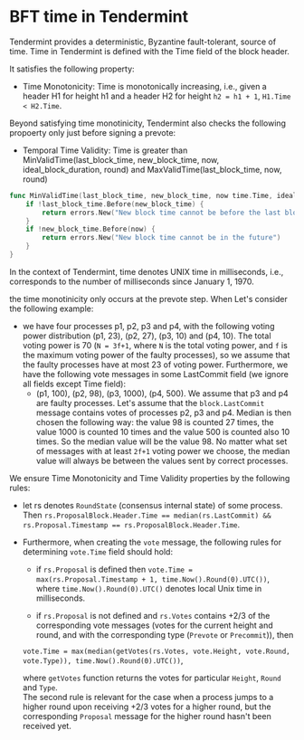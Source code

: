 # BFT time in Tendermint 

Tendermint provides a deterministic, Byzantine fault-tolerant, source of time. 
Time in Tendermint is defined with the Time field of the block header. 

It satisfies the following property:

- Time Monotonicity: Time is monotonically increasing, i.e., given 
a header H1 for height h1 and a header H2 for height `h2 = h1 + 1`, `H1.Time < H2.Time`. 

Beyond satisfying time monotinicity, Tendermint also checks the following
propoerty only just before signing a prevote:

- Temporal Time Validity: Time is greater than MinValidTime(last_block_time,
  new_block_time, now, ideal_block_duration, round) and MaxValidTime(last_block_time, now, round)

```go
func MinValidTime(last_block_time, new_block_time, now time.Time, ideal_block_duration time.Duration, round int) error {
	if !last_block_time.Before(new_block_time) {
		return errors.New("New block time cannot be before the last block time")
	}
	if !new_block_time.Before(now) {
		return errors.New("New block time cannot be in the future")
	}
}
```

In the context of Tendermint, time denotes UNIX time in milliseconds, i.e.,
corresponds to the number of milliseconds since January 1, 1970.




the time monotinicity only occurs at the prevote step.  When 
Let's consider the following example:
 - we have four processes p1, p2, p3 and p4, with the following voting power distribution (p1, 23), (p2, 27), (p3, 10)
and (p4, 10). The total voting power is 70 (`N = 3f+1`, where `N` is the total voting power, and `f` is the maximum voting 
power of the faulty processes), so we assume that the faulty processes have at most 23 of voting power. 
Furthermore, we have the following vote messages in some LastCommit field (we ignore all fields except Time field): 
      - (p1, 100), (p2, 98), (p3, 1000), (p4, 500). We assume that p3 and p4 are faulty processes. Let's assume that the 
      `block.LastCommit` message contains votes of processes p2, p3 and p4. Median is then chosen the following way: 
      the value 98 is counted 27 times, the value 1000 is counted 10 times and the value 500 is counted also 10 times. 
      So the median value will be the value 98. No matter what set of messages with at least `2f+1` voting power we 
      choose, the median value will always be between the values sent by correct processes.   

We ensure Time Monotonicity and Time Validity properties by the following rules: 
  
- let rs denotes `RoundState` (consensus internal state) of some process. Then 
`rs.ProposalBlock.Header.Time == median(rs.LastCommit) &&
rs.Proposal.Timestamp == rs.ProposalBlock.Header.Time`.

- Furthermore, when creating the `vote` message, the following rules for determining `vote.Time` field should hold: 

    - if `rs.Proposal` is defined then 
    `vote.Time = max(rs.Proposal.Timestamp + 1, time.Now().Round(0).UTC())`, where `time.Now().Round(0).UTC()` 
    denotes local Unix time in milliseconds.  
    
    - if `rs.Proposal` is not defined and `rs.Votes` contains +2/3 of the corresponding vote messages (votes for the 
    current height and round, and with the corresponding type (`Prevote` or `Precommit`)), then 
    
    `vote.Time = max(median(getVotes(rs.Votes, vote.Height, vote.Round, vote.Type)), time.Now().Round(0).UTC())`,
    
    where `getVotes` function returns the votes for particular `Height`, `Round` and `Type`.  
    The second rule is relevant for the case when a process jumps to a higher round upon receiving +2/3 votes for a higher 
    round, but the corresponding `Proposal` message for the higher round hasn't been received yet.    


